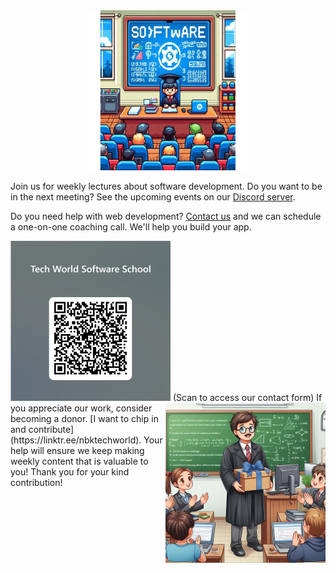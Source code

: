 <div align="center">
  <img src="https://github.com/nbktechworld/.github/raw/main/profile/tw-software-school.jpeg" alt="Image of an instructor and students in a classroom, with the word Software on the panel behind the instructor chair" width="256" />
</div>

Join us for weekly lectures about software development. Do you want to be in the next meeting? See the upcoming events on our [Discord server](https://discord.com/invite/MJwGcwcdae).

Do you need help with web development? [Contact us](https://forms.office.com/Pages/ResponsePage.aspx?id=DQSIkWdsW0yxEjajBLZtrQAAAAAAAAAAAAMAABaTHW5UM1gwT01FRjJZUllMTDBIRDZMWk1KV0xEUi4u) and we can schedule a one-on-one coaching call. We'll help you build your app.

<img src="https://github.com/nbktechworld/.github/raw/main/profile/qr-code-contact-form.png" alt="QRCode for Tech World Software School contact form" width="256" />
(Scan to access our contact form)

<img align="right" src="https://github.com/nbktechworld/.github/raw/main/profile/instructor-with-present-box.png" alt="Image of an instructor holding a present box in front of his students" width="256" />
If you appreciate our work, consider becoming a donor. 
[I want to chip in and contribute](https://linktr.ee/nbktechworld). 
Your help will ensure we keep making weekly content that is valuable to you!
Thank you for your kind contribution!
